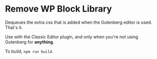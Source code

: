 # Remove WP Block Library

Dequeues the extra css that is added when the Gutenberg 
editor is used. That's it. 

Use with the Classic Editor plugin, and only when you're 
not using Gutenberg for **anything**.

To build, `npm run build`.